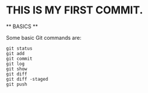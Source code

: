 # THIS IS MY FIRST COMMIT.

** BASICS **

Some basic Git commands are:

```
git status
git add
git commit
git log
git show
git diff
git diff -staged
git push
```
